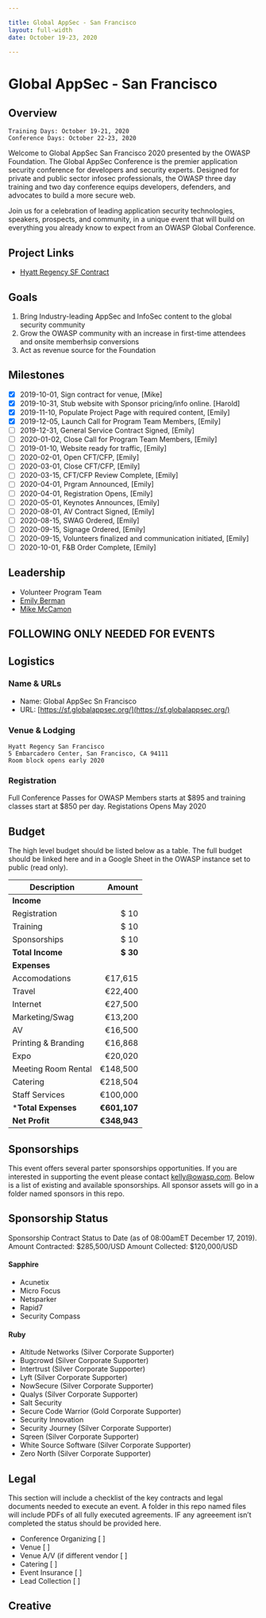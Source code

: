 ```yaml
---

title: Global AppSec - San Francisco
layout: full-width
date: October 19-23, 2020

---
```


# Global AppSec - San Francisco

## Overview

```
Training Days: October 19-21, 2020
Conference Days: October 22-23, 2020
```

Welcome to Global AppSec San Francisco 2020 presented by the OWASP Foundation. The Global AppSec Conference is the premier application security conference for developers and security experts. Designed for private and public sector infosec professionals, the OWASP three day training and two day conference equips developers, defenders, and advocates to build a more secure web.

Join us for a celebration of leading application security technologies, speakers, prospects, and community, in a unique event that will build on everything you already know to expect from an OWASP Global Conference.


## Project Links

* [Hyatt Regency SF Contract](www-staff/files/HyattRegencySFContract.pdf)

## Goals

1. Bring Industry-leading AppSec and InfoSec content to the global security community
2. Grow the OWASP community with an increase in first-time attendees and onsite memberhsip conversions
3. Act as revenue source for the Foundation 

## Milestones

- [x] 2019-10-01, Sign contract for venue, [Mike]
- [x] 2019-10-31, Stub website with Sponsor pricing/info online. [Harold]
- [x] 2019-11-10, Populate Project Page with required content, [Emily]
- [x] 2019-12-05, Launch Call for Program Team Members, [Emily]
- [ ] 2019-12-31, General Service Contract Signed, [Emily]
- [ ] 2020-01-02, Close Call for Program Team Members, [Emily]
- [ ] 2019-01-10, Website ready for traffic, [Emily]
- [ ] 2020-02-01, Open CFT/CFP, [Emily]
- [ ] 2020-03-01, Close CFT/CFP, [Emily]
- [ ] 2020-03-15, CFT/CFP Review Complete, [Emily]
- [ ] 2020-04-01, Prgram Announced, [Emily]
- [ ] 2020-04-01, Registration Opens, [Emily]
- [ ] 2020-05-01, Keynotes Announces, [Emily]
- [ ] 2020-08-01, AV Contract Signed, [Emily]
- [ ] 2020-08-15, SWAG Ordered, [Emily]
- [ ] 2020-09-15, Signage Ordered, [Emily]
- [ ] 2020-09-15, Volunteers finalized and communication initiated, [Emily]
- [ ] 2020-10-01, F&B Order Complete, [Emily]

## Leadership

* Volunteer Program Team
* [Emily Berman](mailto:emily.berman@owasp.com?subject=An%20Interesting%20Email)
* [Mike McCamon](mailto:mike.mccamon@owasp.com?subject=An%20Interesting%20Email)


## **FOLLOWING ONLY NEEDED FOR EVENTS**

## Logistics

### Name & URLs

* Name: Global AppSec Sn Francisco
* URL: [https://sf.globalappsec.org/](https://sf.globalappsec.org/)

### Venue & Lodging

```
Hyatt Regency San Francisco
5 Embarcadero Center, San Francisco, CA 94111
Room block opens early 2020
```

### Registration 

Full Conference Passes for OWASP Members starts at $895 and training classes start at $850 per day. Registations Opens May 2020

## Budget 

The high level budget should be listed below as a table. The full budget should be linked here and in a Google Sheet in the OWASP instance set to public (read only).

Description            | Amount
--------------         | ------------:
**Income**             | 
Registration           | $ 10 
Training               | $ 10 
Sponsorships           | $ 10 
**Total Income**       | **$ 30**
**Expenses**           | 
Accomodations          | &euro;17,615 
Travel                 | &euro;22,400 
Internet               | &euro;27,500 
Marketing/Swag         | &euro;13,200
AV                     | &euro;16,500 
Printing & Branding    | &euro;16,868 
Expo                   | &euro;20,020
Meeting Room Rental    | &euro;148,500
Catering               | &euro;218,504
Staff Services         | &euro;100,000 
***Total Expenses**    | **&euro;601,107**
**Net Profit**         | **&euro;348,943**


## Sponsorships

This event offers several parter sponsorships opportunities.  If you are interested in supporting the event please contact [kelly@owasp.com](mailto:kelly@owasp.com&subject:Eventname). Below is a list of existing and available sponsorships. All sponsor assets will go in a folder named sponsors in this repo.

## Sponsorship Status
Sponsorship Contract Status to Date (as of 08:00amET December 17, 2019). Amount Contracted: $285,500/USD Amount Collected: $120,000/USD

#### Sapphire
- Acunetix
- Micro Focus
- Netsparker
- Rapid7
- Security Compass

#### Ruby
- Altitude Networks (Silver Corporate Supporter)
- Bugcrowd (Silver Corporate Supporter)
- Intertrust (Silver Corporate Supporter)
- Lyft (Silver Corporate Supporter)
- NowSecure (Silver Corporate Supporter)
- Qualys (Silver Corporate Supporter)
- Salt Security
- Secure Code Warrior (Gold Corporate Supporter)
- Security Innovation
- Security Journey (Silver Corporate Supporter)
- Sqreen (Silver Corporate Supporter)
- White Source Software (Silver Corporate Supporter)
- Zero North (Silver Corporate Supporter)

## Legal

This section will include a checklist of the key contracts and legal documents needed to execute an event. A folder in this repo named files will include PDFs of all fully executed agreements. IF any agreeement isn’t completed the status should be provided here.

* Conference Organizing [ ]
* Venue [ ]
* Venue A/V (if different vendor [ ]
* Catering [ ]
* Event Insurance [ ]
* Lead Collection [ ]

## Creative

